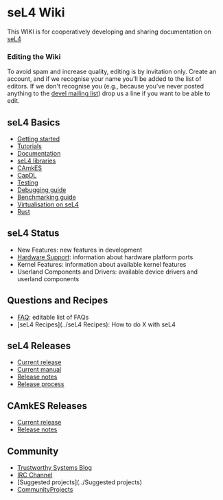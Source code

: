 # seL4 Wiki
This WIKI is for cooperatively
developing and sharing documentation on
[seL4](http://sel4.systems)

### Editing the Wiki


To avoid spam and increase quality, editing is by invitation only.
Create an account, and if we recognise your name you'll be added to the
list of editors. If we don't recognise you (e.g., because you've never
posted anything to the [devel mailing list](https://sel4.systems/lists/listinfo/devel)) 
drop us a line if you want to be able to edit.

## seL4 Basics


  -   [Getting started](../Getting_started)
  -   [Tutorials](../Tutorials)
  -   [Documentation](../Documentation)
  -   [seL4 libraries](SeL4Libraries)
  -   [CAmkES](../CAmkES)
  -   [CapDL](../CapDL)
  -   [Testing](../Testing)
  -   [Debugging guide](../Debugging_guide)
  -   [Benchmarking guide](../Benchmarking_guide)
  -   [Virtualisation on seL4](../Virtualisation_on_seL4)
  -   [Rust](../Rust)

## seL4 Status


  -   New Features: new features in development
  -   [Hardware Support](Hardware): information about hardware
      platform ports
  -   Kernel Features: information about available kernel features
  -   Userland Components and Drivers: available device drivers and
      userland components

## Questions and Recipes


  -   [FAQ](FrequentlyAskedQuestions): editable list of FAQs
  -   [seL4 Recipes](../seL4 Recipes): How to do X with seL4

## seL4 Releases


  -   [Current release](https://github.com/seL4/seL4/releases/latest)
  -   [Current manual](http://sel4.systems/Info/Docs/seL4-manual-latest.pdf)
  -   [Release notes](ReleaseNotes)
  -   [Release process](ReleaseProcess)

## CAmkES Releases


  -   [Current release](https://github.com/seL4/camkes-tool/releases/latest)
  -   [Release notes](CAmkESReleaseNotes)

## Community


  -   [Trustworthy Systems Blog](https://research.csiro.au/tsblog)
  -   [IRC Channel](IRCChannel)
  -   [Suggested projects](../Suggested projects)
  -   [CommunityProjects](../CommunityProjects)


